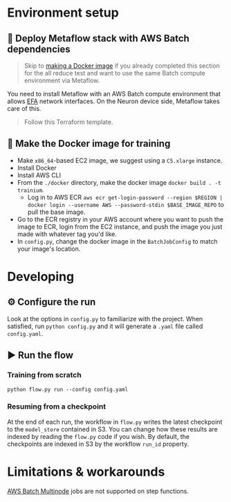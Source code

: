 # Environment setup

## 🚧 Deploy Metaflow stack with AWS Batch dependencies
> Skip to [making a Docker image](#🐳-make-the-docker-image-for-training) if you already completed this section for the all reduce test and want to use the same Batch compute environment via Metaflow.

You need to install Metaflow with an AWS Batch compute environment that allows [EFA](https://aws.amazon.com/hpc/efa/) network interfaces. 
On the Neuron device side, Metaflow takes care of this.

> Follow this Terraform template. 

## 🐳 Make the Docker image for training
- Make `x86_64`-based EC2 image, we suggest using a `C5.xlarge` instance.
- Install Docker
- Install AWS CLI
- From the `./docker` directory, make the docker image `docker build . -t trainium`.
    - Log in to AWS ECR `aws ecr get-login-password --region $REGION | docker login --username AWS --password-stdin $BASE_IMAGE_REPO` to pull the base image.
- Go to the ECR registry in your AWS account where you want to push the image to ECR, login from the EC2 instance, and push the image you just made with whatever tag you'd like.
- In `config.py`, change the docker image in the `BatchJobConfig` to match your image's location.

# Developing

## ⚙️ Configure the run
Look at the options in `config.py` to familiarize with the project.
When satisfied, run `python config.py` and it will generate a `.yaml` file called `config.yaml`.

## ▶️ Run the flow
### Training from scratch
```
python flow.py run --config config.yaml
```

### Resuming from a checkpoint
At the end of each run, the workflow in `flow.py` writes the latest checkpoint to the `model_store` contained in S3. 
You can change how these results are indexed by reading the `flow.py` code if you wish. 
By default, the checkpoints are indexed in S3 by the workflow `run_id` property. 

# Limitations & workarounds
[AWS Batch Multinode](https://docs.aws.amazon.com/batch/latest/userguide/multi-node-parallel-jobs.html) jobs are not supported on step functions.